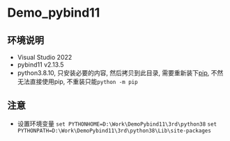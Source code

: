 # Demo_pybind11

## 环境说明
- Visual Studio 2022
- pybind11 v2.13.5
- python3.8.10, 只安装必要的内容, 然后拷贝到此目录, 需要重新装下[pip](https://www.cnblogs.com/yiwenrong/p/12659336.html), 不然无法直接使用pip, 不重装只能`python -m pip`

## 注意
- 设置环境变量
`set PYTHONHOME=D:\Work\DemoPybind11\3rd\python38`
`set PYTHONPATH=D:\Work\DemoPybind11\3rd\python38\Lib\site-packages`

